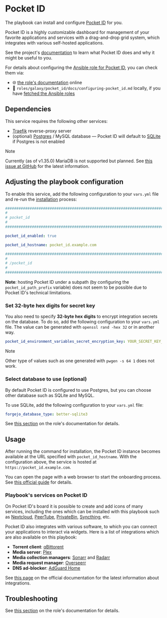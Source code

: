 <!--
SPDX-FileCopyrightText: 2020 - 2024 MDAD project contributors
SPDX-FileCopyrightText: 2020 - 2024 Slavi Pantaleev
SPDX-FileCopyrightText: 2020 Aaron Raimist
SPDX-FileCopyrightText: 2020 Chris van Dijk
SPDX-FileCopyrightText: 2020 Dominik Zajac
SPDX-FileCopyrightText: 2020 Mickaël Cornière
SPDX-FileCopyrightText: 2022 François Darveau
SPDX-FileCopyrightText: 2022 Julian Foad
SPDX-FileCopyrightText: 2022 Warren Bailey
SPDX-FileCopyrightText: 2023 Antonis Christofides
SPDX-FileCopyrightText: 2023 Felix Stupp
SPDX-FileCopyrightText: 2023 Julian-Samuel Gebühr
SPDX-FileCopyrightText: 2023 Pierre 'McFly' Marty
SPDX-FileCopyrightText: 2024 - 2025 Suguru Hirahara

SPDX-License-Identifier: AGPL-3.0-or-later
-->

# Pocket ID

The playbook can install and configure [Pocket ID](https://pocket-id.org) for you.

Pocket ID is a highly customizable dashboard for management of your favorite applications and services with a drag-and-drop grid system, which integrates with various self-hosted applications.

See the project's [documentation](https://pocket-id.org/docs/getting-started) to learn what Pocket ID does and why it might be useful to you.

For details about configuring the [Ansible role for Pocket ID](https://github.com/mother-of-all-self-hosting/ansible-role-pocket_id), you can check them via:
- 🌐 [the role's documentation](https://github.com/mother-of-all-self-hosting/ansible-role-pocket_id/blob/main/docs/configuring-pocket_id.md) online
- 📁 `roles/galaxy/pocket_id/docs/configuring-pocket_id.md` locally, if you have [fetched the Ansible roles](../installing.md)

## Dependencies

This service requires the following other services:

- [Traefik](traefik.md) reverse-proxy server
- (optional) [Postgres](postgres.md) / MySQL database — Pocket ID will default to [SQLite](https://www.sqlite.org/) if Postgres is not enabled

>[!NOTE]
> Currently (as of v1.35.0) MariaDB is not supported but planned. See [this issue at GitHub](https://github.com/pocket_id-labs/pocket_id/issues/2305) for the latest information.

## Adjusting the playbook configuration

To enable this service, add the following configuration to your `vars.yml` file and re-run the [installation](../installing.md) process:

```yaml
########################################################################
#                                                                      #
# pocket_id                                                            #
#                                                                      #
########################################################################

pocket_id_enabled: true

pocket_id_hostname: pocket_id.example.com

########################################################################
#                                                                      #
# /pocket_id                                                           #
#                                                                      #
########################################################################
```

**Note**: hosting Pocket ID under a subpath (by configuring the `pocket_id_path_prefix` variable) does not seem to be possible due to Pocket ID's technical limitations.

### Set 32-byte hex digits for secret key

You also need to specify **32-byte hex digits** to encrypt integration secrets on the database. To do so, add the following configuration to your `vars.yml` file. The value can be generated with `openssl rand -hex 32` or in another way.

```yaml
pocket_id_environment_variables_secret_encryption_key: YOUR_SECRET_KEY_HERE
```

>[!NOTE]
> Other type of values such as one generated with `pwgen -s 64 1` does not work.

### Select database to use (optional)

By default Pocket ID is configured to use Postgres, but you can choose other database such as SQLite and MySQL.

To use SQLite, add the following configuration to your `vars.yml` file:

```yaml
forgejo_database_type: better-sqlite3
```

See [this section](https://github.com/mother-of-all-self-hosting/ansible-role-pocket_id/blob/main/docs/configuring-pocket_id.md#specify-database-optional) on the role's documentation for details.

## Usage

After running the command for installation, the Pocket ID instance becomes available at the URL specified with `pocket_id_hostname`. With the configuration above, the service is hosted at `https://pocket_id.example.com`.

You can open the page with a web browser to start the onboarding process. See [this official guide](https://pocket-id.org/docs/getting-started/after-the-installation/) for details.

### Playbook's services on Pocket ID

On Pocket ID's board it is possible to create and add icons of many services, including the ones which can be installed with this playbook such as [Nextcloud](nextcloud.md), [PeerTube](peertube.md), [PrivateBin](privatebin.md), [Syncthing](syncthing.md), etc.

Pocket ID also integrates with various software, to which you can connect your applications to interact via widgets. Here is a list of integrations which are also available on this playbook:

- **Torrent client**: [qBittorent](qbittorrent.md)
- **Media server**: [Plex](plex.md)
- **Media collection managers**: [Sonarr](sonarr.md) and [Radarr](radarr.md)
- **Media request manager**: [Overseerr](overseerr.md)
- **DNS ad-blocker**: [AdGuard Home](adguard-home.md)

See [this page](https://pocket-id.org/docs/category/integrations) on the official documentation for the latest information about integrations.

## Troubleshooting

See [this section](https://github.com/mother-of-all-self-hosting/ansible-role-pocket_id/blob/main/docs/configuring-pocket_id.md#troubleshooting) on the role's documentation for details.
